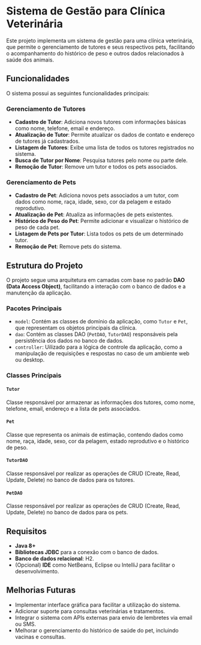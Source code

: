 # Sistema de Gestão para Clínica Veterinária

Este projeto implementa um sistema de gestão para uma clínica veterinária, que permite o gerenciamento de tutores e seus respectivos pets, facilitando o acompanhamento do histórico de peso e outros dados relacionados à saúde dos animais.

## Funcionalidades

O sistema possui as seguintes funcionalidades principais:

### Gerenciamento de Tutores
- **Cadastro de Tutor**: Adiciona novos tutores com informações básicas como nome, telefone, email e endereço.
- **Atualização de Tutor**: Permite atualizar os dados de contato e endereço de tutores já cadastrados.
- **Listagem de Tutores**: Exibe uma lista de todos os tutores registrados no sistema.
- **Busca de Tutor por Nome**: Pesquisa tutores pelo nome ou parte dele.
- **Remoção de Tutor**: Remove um tutor e todos os pets associados.

### Gerenciamento de Pets
- **Cadastro de Pet**: Adiciona novos pets associados a um tutor, com dados como nome, raça, idade, sexo, cor da pelagem e estado reprodutivo.
- **Atualização de Pet**: Atualiza as informações de pets existentes.
- **Histórico de Peso do Pet**: Permite adicionar e visualizar o histórico de peso de cada pet.
- **Listagem de Pets por Tutor**: Lista todos os pets de um determinado tutor.
- **Remoção de Pet**: Remove pets do sistema.

## Estrutura do Projeto

O projeto segue uma arquitetura em camadas com base no padrão **DAO (Data Access Object)**, facilitando a interação com o banco de dados e a manutenção da aplicação.

### Pacotes Principais

- `model`: Contém as classes de domínio da aplicação, como `Tutor` e `Pet`, que representam os objetos principais da clínica.
- `dao`: Contém as classes DAO (`PetDAO`, `TutorDAO`) responsáveis pela persistência dos dados no banco de dados.
- `controller`:   Uilizado para a lógica de controle da aplicação, como a manipulação de requisições e respostas no caso de um ambiente web ou desktop.

### Classes Principais

#### `Tutor`
Classe responsável por armazenar as informações dos tutores, como nome, telefone, email, endereço e a lista de pets associados.

#### `Pet`
Classe que representa os animais de estimação, contendo dados como nome, raça, idade, sexo, cor da pelagem, estado reprodutivo e o histórico de peso.

#### `TutorDAO`
Classe responsável por realizar as operações de CRUD (Create, Read, Update, Delete) no banco de dados para os tutores.

#### `PetDAO`
Classe responsável por realizar as operações de CRUD (Create, Read, Update, Delete) no banco de dados para os pets.

## Requisitos

- **Java 8+**
- **Bibliotecas JDBC** para a conexão com o banco de dados.
- **Banco de dados relacional**: H2.
- (Opcional) **IDE** como NetBeans, Eclipse ou IntelliJ para facilitar o desenvolvimento.

## Melhorias Futuras

- Implementar interface gráfica para facilitar a utilização do sistema.
- Adicionar suporte para consultas veterinárias e tratamentos.
- Integrar o sistema com APIs externas para envio de lembretes via email ou SMS.
- Melhorar o gerenciamento do histórico de saúde do pet, incluindo vacinas e consultas.

